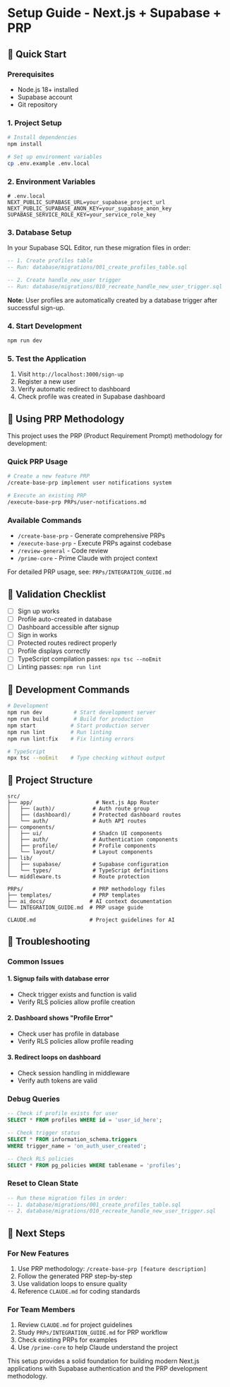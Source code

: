 # Setup Guide - Next.js + Supabase + PRP

## 🚀 Quick Start

### Prerequisites
- Node.js 18+ installed
- Supabase account
- Git repository

### 1. Project Setup

```bash
# Install dependencies
npm install

# Set up environment variables
cp .env.example .env.local
```

### 2. Environment Variables

```env
# .env.local
NEXT_PUBLIC_SUPABASE_URL=your_supabase_project_url
NEXT_PUBLIC_SUPABASE_ANON_KEY=your_supabase_anon_key
SUPABASE_SERVICE_ROLE_KEY=your_service_role_key
```

### 3. Database Setup

In your Supabase SQL Editor, run these migration files in order:

```sql
-- 1. Create profiles table
-- Run: database/migrations/001_create_profiles_table.sql

-- 2. Create handle_new_user trigger
-- Run: database/migrations/010_recreate_handle_new_user_trigger.sql
```

**Note:** User profiles are automatically created by a database trigger after successful sign-up.

### 4. Start Development

```bash
npm run dev
```

### 5. Test the Application

1. Visit `http://localhost:3000/sign-up`
2. Register a new user
3. Verify automatic redirect to dashboard
4. Check profile was created in Supabase dashboard

## 🎯 Using PRP Methodology

This project uses the PRP (Product Requirement Prompt) methodology for development:

### Quick PRP Usage

```bash
# Create a new feature PRP
/create-base-prp implement user notifications system

# Execute an existing PRP
/execute-base-prp PRPs/user-notifications.md
```

### Available Commands
- `/create-base-prp` - Generate comprehensive PRPs
- `/execute-base-prp` - Execute PRPs against codebase
- `/review-general` - Code review
- `/prime-core` - Prime Claude with project context

For detailed PRP usage, see: `PRPs/INTEGRATION_GUIDE.md`

## 🧪 Validation Checklist

- [ ] Sign up works
- [ ] Profile auto-created in database
- [ ] Dashboard accessible after signup
- [ ] Sign in works
- [ ] Protected routes redirect properly
- [ ] Profile displays correctly
- [ ] TypeScript compilation passes: `npx tsc --noEmit`
- [ ] Linting passes: `npm run lint`

## 🔧 Development Commands

```bash
# Development
npm run dev          # Start development server
npm run build        # Build for production
npm start           # Start production server
npm run lint        # Run linting
npm run lint:fix    # Fix linting errors

# TypeScript
npx tsc --noEmit    # Type checking without output
```

## 📁 Project Structure

```
src/
├── app/                    # Next.js App Router
│   ├── (auth)/            # Auth route group
│   ├── (dashboard)/       # Protected dashboard routes
│   └── auth/              # Auth API routes
├── components/
│   ├── ui/                # Shadcn UI components
│   ├── auth/              # Authentication components
│   ├── profile/           # Profile components
│   └── layout/            # Layout components
├── lib/
│   ├── supabase/          # Supabase configuration
│   └── types/             # TypeScript definitions
└── middleware.ts          # Route protection

PRPs/                      # PRP methodology files
├── templates/             # PRP templates
├── ai_docs/              # AI context documentation
└── INTEGRATION_GUIDE.md  # PRP usage guide

CLAUDE.md                 # Project guidelines for AI
```

## 🚨 Troubleshooting

### Common Issues

#### 1. Signup fails with database error
- Check trigger exists and function is valid
- Verify RLS policies allow profile creation

#### 2. Dashboard shows "Profile Error"
- Check user has profile in database
- Verify RLS policies allow profile reading

#### 3. Redirect loops on dashboard
- Check session handling in middleware
- Verify auth tokens are valid

### Debug Queries

```sql
-- Check if profile exists for user
SELECT * FROM profiles WHERE id = 'user_id_here';

-- Check trigger status
SELECT * FROM information_schema.triggers 
WHERE trigger_name = 'on_auth_user_created';

-- Check RLS policies
SELECT * FROM pg_policies WHERE tablename = 'profiles';
```

### Reset to Clean State

```sql
-- Run these migration files in order:
-- 1. database/migrations/001_create_profiles_table.sql
-- 2. database/migrations/010_recreate_handle_new_user_trigger.sql
```

## 🎯 Next Steps

### For New Features
1. Use PRP methodology: `/create-base-prp [feature description]`
2. Follow the generated PRP step-by-step
3. Use validation loops to ensure quality
4. Reference `CLAUDE.md` for coding standards

### For Team Members
1. Review `CLAUDE.md` for project guidelines
2. Study `PRPs/INTEGRATION_GUIDE.md` for PRP workflow
3. Check existing PRPs for examples
4. Use `/prime-core` to help Claude understand the project

This setup provides a solid foundation for building modern Next.js applications with Supabase authentication and the PRP development methodology.
